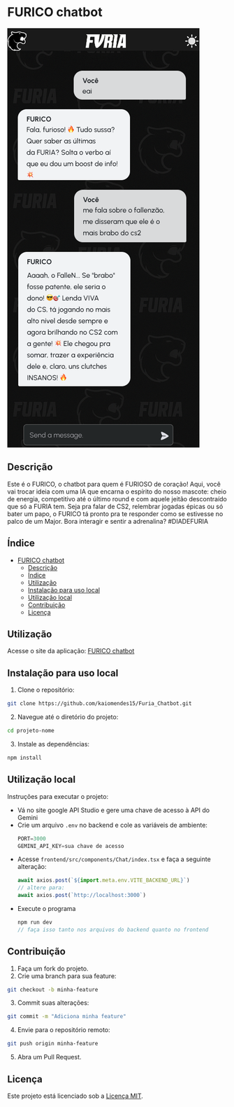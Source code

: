 # FURICO chatbot
![dark mode](/frontend/src/assets/black_theme.png "dark mode")


## Descrição
Este é o FURICO, o chatbot para quem é FURIOSO de coração! Aqui, você vai trocar ideia com uma IA que encarna o espírito do nosso mascote: cheio de energia, competitivo até o último round e com aquele jeitão descontraído que só a FURIA tem. Seja pra falar de CS2, relembrar jogadas épicas ou só bater um papo, o FURICO tá pronto pra te responder como se estivesse no palco de um Major. Bora interagir e sentir a adrenalina? #DIADEFURIA

## Índice
- [FURICO chatbot](#furico-chatbot)
  - [Descrição](#descrição)
  - [Índice](#índice)
  - [Utilização](#utilização)
  - [Instalação para uso local](#instalação-para-uso-local)
  - [Utilização local](#utilização-local)
  - [Contribuição](#contribuição)
  - [Licença](#licença)

## Utilização
Acesse o site da aplicação: [FURICO chatbot](https://furia-chatbot-rust.vercel.app)

## Instalação para uso local
1. Clone o repositório:
  ```bash
  git clone https://github.com/kaiomendes15/Furia_Chatbot.git
  ```
2. Navegue até o diretório do projeto:
  ```bash
  cd projeto-nome
  ```
3. Instale as dependências:
  ```bash
  npm install
  ```

## Utilização local
Instruções para executar o projeto:
- Vá no site google API Studio e gere uma chave de acesso à API do Gemini
- Crie um arquivo `.env` no backend e cole as variáveis de ambiente:
  ```javascript
  PORT=3000
  GEMINI_API_KEY=sua chave de acesso
  ```
- Acesse `frontend/src/components/Chat/index.tsx` e faça a seguinte alteração:
  ```javascript
  await axios.post(`${import.meta.env.VITE_BACKEND_URL}`)
  // altere para:
  await axios.post(`http://localhost:3000`)
  ```
- Execute o programa
  ```javascript
  npm run dev
  // faça isso tanto nos arquivos do backend quanto no frontend
  ```

## Contribuição
1. Faça um fork do projeto.
2. Crie uma branch para sua feature:
  ```bash
  git checkout -b minha-feature
  ```
3. Commit suas alterações:
  ```bash
  git commit -m "Adiciona minha feature"
  ```
4. Envie para o repositório remoto:
  ```bash
  git push origin minha-feature
  ```
5. Abra um Pull Request.

## Licença
Este projeto está licenciado sob a [Licença MIT](LICENSE).
